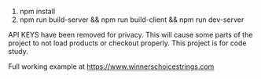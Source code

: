 1. npm install
2. npm run build-server && npm run build-client && npm run dev-server

API KEYS have been removed for privacy. This will cause some parts of the project to not load products or checkout properly. This project is for code study.

Full working example at https://www.winnerschoicestrings.com
